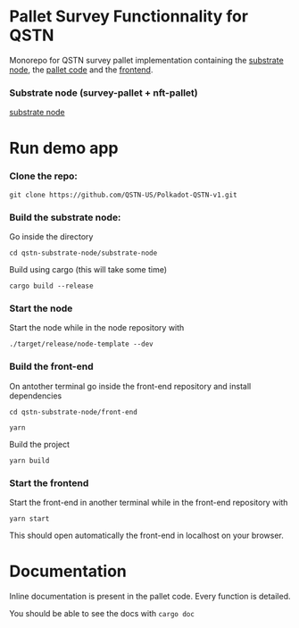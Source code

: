 # Pallet Survey Functionnality for QSTN

Monorepo for QSTN survey pallet implementation containing the [substrate node](https://github.com/QSTN-US/qstn-substrate-node-v010), the [pallet code](https://github.com/QSTN-labs/milestone1-qstnsubstrate/tree/main/substrate-node/pallets/survey) and the [frontend](https://github.com/QSTN-labs/milestone1-qstnsubstrate/tree/main/front-end).

### Substrate node (survey-pallet + nft-pallet)

[substrate node](https://github.com/QSTN-US/qstn-substrate-node-v010)

# Run demo app

### Clone the repo:

`git clone https://github.com/QSTN-US/Polkadot-QSTN-v1.git`

### Build the substrate node:
Go inside the directory

`cd qstn-substrate-node/substrate-node`

Build using cargo (this will take some time)

`cargo build --release`

### Start the node
Start the node while in the node repository with

`./target/release/node-template --dev`


### Build the front-end
On antother terminal go inside the front-end repository and install dependencies

`cd qstn-substrate-node/front-end`

`yarn`

Build the project

`yarn build`


### Start the frontend
Start the front-end in another terminal while in the front-end repository with

`yarn start`

This should open automatically the front-end in localhost on your browser.

# Documentation

Inline documentation is present in the pallet code. Every function is detailed. 

You should be able to see the docs with `cargo doc`
